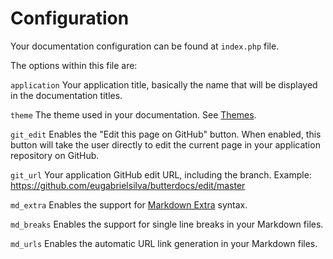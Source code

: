 # Configuration
Your documentation configuration can be found at `index.php` file.

The options within this file are:

`application`
Your application title, basically the name that will be displayed in the documentation titles.

`theme`
The theme used in your documentation. See [Themes](%%version%%/customization/themes).

`git_edit`
Enables the "Edit this page on GitHub" button.
When enabled, this button will take the user directly to edit the current page in your application repository on GitHub.

`git_url`
Your application GitHub edit URL, including the branch.
Example: https://github.com/eugabrielsilva/butterdocs/edit/master

`md_extra`
Enables the support for [Markdown Extra](https://michelf.ca/projects/php-markdown/extra) syntax.

`md_breaks`
Enables the support for single line breaks in your Markdown files.

`md_urls`
Enables the automatic URL link generation in your Markdown files.